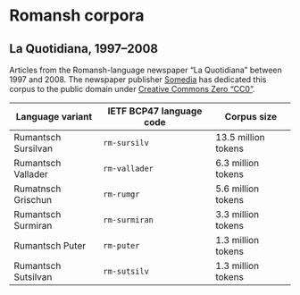 # Romansh corpora

## La Quotidiana, 1997–2008

Articles from the Romansh-language newspaper “La Quotidiana” between
1997 and 2008.  The newspaper publisher [Somedia](http://www.somedia.ch/)
has dedicated this corpus to the public domain
under [Creative Commons Zero “CC0”](
https://creativecommons.org/publicdomain/zero/1.0/deed).


| Language variant     | IETF BCP47 language code |          Corpus size  |
| -------------------- | ------------------------ | --------------------- |
| Rumantsch Sursilvan  | `rm-sursilv`             |   13.5 million tokens |
| Rumantsch Vallader   | `rm-vallader`            |    6.3 million tokens |
| Rumatnsch Grischun   | `rm-rumgr`               |    5.6 million tokens |
| Rumantsch Surmiran   | `rm-surmiran`            |    3.3 million tokens |
| Rumantsch Puter      | `rm-puter`               |    1.3 million tokens |
| Rumantsch Sutsilvan  | `rm-sutsilv`             |    1.3 million tokens |
